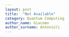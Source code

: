 ```yaml
---
layout: post
title:  "Not Available"
category: Quantum Computing
author_name: Giacomo
author_surname: Antonioli
---
```

